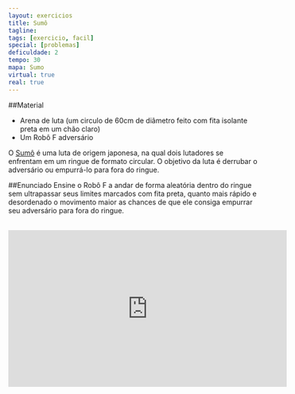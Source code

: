 ```yaml
---
layout: exercicios
title: Sumô
tagline:
tags: [exercicio, facil]
special: [problemas]
deficuldade: 2
tempo: 30
mapa: Sumo
virtual: true
real: true
---
```


##Material
- Arena de luta (um circulo de 60cm de diâmetro feito com fita isolante preta em um chão claro)
- Um Robô F adversário

O [Sumô](http://www.culturajaponesa.com.br/?page_id=172) é uma luta de origem japonesa, na qual dois lutadores se enfrentam em um ringue de formato circular. O objetivo da luta é derrubar o adversário ou empurrá-lo para fora do ringue. 

##Enunciado
Ensine o Robô F a andar de forma aleatória dentro do ringue sem ultrapassar seus limites marcados com fita preta, quanto mais rápido e desordenado o movimento maior as chances de que ele consiga empurrar seu adversário para fora do ringue.

<br>
<center><iframe width="560" height="315" src="https://www.youtube.com/embed/iL8IRF4wQmU" frameborder="0" allowfullscreen></iframe></center>
